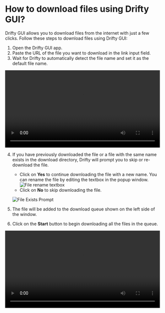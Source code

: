 # How to download files using Drifty GUI?

Drifty GUI allows you to download files from the internet with just a few clicks. Follow these steps to download files using Drifty GUI:

1. Open the Drifty GUI app.
2. Paste the URL of the file you want to download in the link input field.
3. Wait for Drifty to automatically detect the file name and set it as the default file name.

<video controls width="100%">
  <source src="https://github.com/user-attachments/assets/2cafaf6b-3598-451a-bcc1-b1159364c548" type="video/mp4">
  Your browser does not support the video tag. Click here to <a href="https://github.com/user-attachments/assets/2cafaf6b-3598-451a-bcc1-b1159364c548">view</a>
</video>

4. If you have previously downloaded the file or a file with the same name exists in the download directory, Drifty will prompt you to skip or re-download the file.

   - Click on **Yes** to continue downloading the file with a new name. You can rename the file by editing the textbox in the popup window.
     ![File rename textbox](https://github.com/user-attachments/assets/8aa593bb-e683-4eb4-aac6-bac7f9f355e2)
   - Click on **No** to skip downloading the file.

   ![File Exists Prompt](https://github.com/user-attachments/assets/aa5fe423-63d6-4266-8eff-32b2c360dc18)

5. The file will be added to the download queue shown on the left side of the window.
6. Click on the **Start** button to begin downloading all the files in the queue.

<video controls width="100%">
  <source src="https://github.com/user-attachments/assets/48349e1a-f741-4f17-977d-91a1d6876b2a" type="video/mp4">
  Your browser does not support the video tag. Click here to <a href="https://github.com/user-attachments/assets/48349e1a-f741-4f17-977d-91a1d6876b2a">view</a>
</video>
